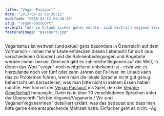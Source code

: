 ```yaml
---
title: "Vegan Passport"
date: "2013-06-25 08:30:12"
modified: "2016-01-12 09:48:26"
slug: "vegan-passport"
excerpt: "Wer im Urlaub sicher gehen möchte, auch wirklich veganes Essen serviert zu bekommen, kann durch dieses praktische Accessoire jede Sprachbarriere überwinden."
featuredImage: "passport.jpg"
---
```


Veganismus ist weltweit (und aktuell ganz besonders in Österreich) auf dem Vormarsch - immer mehr Leute entdecken diesen Lebensstil für sich (aus verschiedenen Gründen) und die Rahmenbedingungen und Angebote werden immer besser. Dennoch gibt es zahlreiche Regionen auf der Welt, in denen das Wort "vegan" noch weitgehend unbekannt ist - etwa wie es hierzulande noch vor fünf oder zehn Jahren der Fall war. Im Urlaub kann das zu Problemen führen, wenn man die lokale Sprache nicht gut genug beherrscht um darzustellen, was man bitte nicht in seinem Essen haben möchte. Hier kommt der [Vegan Passport](http://issuu.com/vegan_society/docs/vegan_passport_2010/23?e=3286146/3326126) ins Spiel, den die [Vegane Gesellschaft](http://www.vegan.at) herausgibt. Darin ist in über 70 verschiedenen Sprachen unter der Überschrift "Ich bin Veganer/Veganerin / Wir sind Veganer/Veganerinnen" detailliert erklärt, was das bedeutet und dass man bitte gerne eine entsprechende Mahlzeit hätte. Einfacher geht es nicht. -Ag